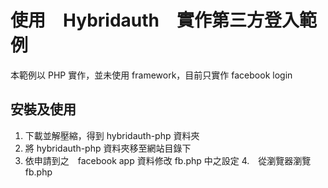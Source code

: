 # 使用　Hybridauth　實作第三方登入範例

本範例以 PHP 實作，並未使用 framework，目前只實作 facebook login

## 安裝及使用

1. 下載並解壓縮，得到 hybridauth-php 資料夾
2. 將 hybridauth-php 資料夾移至網站目錄下
3. 依申請到之　facebook app 資料修改 fb.php 中之設定
4.　從瀏覽器瀏覽 fb.php